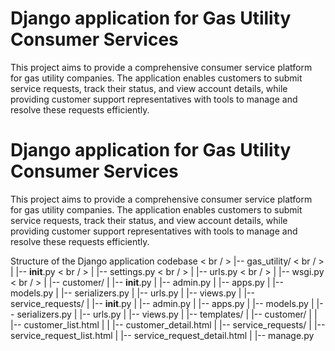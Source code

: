 
# Django application for Gas Utility Consumer Services

This project aims to provide a comprehensive consumer service platform for gas utility companies. The application enables customers to submit service requests, track their status, and view account details, while providing customer support representatives with tools to manage and resolve these requests efficiently.

# Django application for Gas Utility Consumer Services

This project aims to provide a comprehensive consumer service platform for gas utility companies. The application enables customers to submit service requests, track their status, and view account details, while providing customer support representatives with tools to manage and resolve these requests efficiently.

Structure of the Django application codebase < br / >
|-- gas_utility/ < br / >
|     |-- __init__.py < br / >
|     |-- settings.py < br / >
|     |-- urls.py < br / >
|     |-- wsgi.py < br / >
|
|-- customer/
|     |-- __init__.py
|     |-- admin.py
|     |-- apps.py
|     |-- models.py
|     |-- serializers.py
|     |-- urls.py
|     |-- views.py
|
|-- service_requests/
|     |-- __init__.py
|     |-- admin.py
|     |-- apps.py
|     |-- models.py
|     |-- serializers.py
|     |-- urls.py
|     |-- views.py
|
|-- templates/
|     |-- customer/
|     |     |-- customer_list.html
|     |     |-- customer_detail.html
|     |-- service_requests/
|           |-- service_request_list.html
|           |-- service_request_detail.html
|
|-- manage.py
